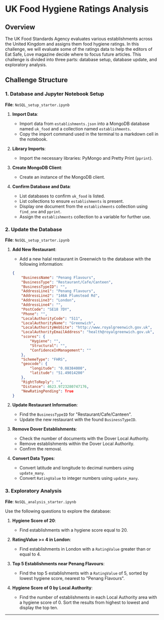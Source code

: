 # UK Food Hygiene Ratings Analysis

## Overview

The UK Food Standards Agency evaluates various establishments across the United Kingdom and assigns them food hygiene ratings. In this challenge, we will evaluate some of the ratings data to help the editors of Eat Safe, Love magazine decide where to focus future articles. This challenge is divided into three parts: database setup, database update, and exploratory analysis.

## Challenge Structure

### 1. Database and Jupyter Notebook Setup

**File**: `NoSQL_setup_starter.ipynb`

1. **Import Data**:
   - Import data from `establishments.json` into a MongoDB database named `uk_food` and a collection named `establishments`.
   - Copy the import command used in the terminal to a markdown cell in the notebook.

2. **Library Imports**:
   - Import the necessary libraries: PyMongo and Pretty Print (`pprint`).

3. **Create MongoDB Client**:
   - Create an instance of the MongoDB client.

4. **Confirm Database and Data**:
   - List databases to confirm `uk_food` is listed.
   - List collections to ensure `establishments` is present.
   - Display one document from the `establishments` collection using `find_one` and `pprint`.
   - Assign the `establishments` collection to a variable for further use.

### 2. Update the Database

**File**: `NoSQL_setup_starter.ipynb`

1. **Add New Restaurant**:
   - Add a new halal restaurant in Greenwich to the database with the following information:
    ```json
    {
        "BusinessName": "Penang Flavours",
        "BusinessType": "Restaurant/Cafe/Canteen",
        "BusinessTypeID": "",
        "AddressLine1": "Penang Flavours",
        "AddressLine2": "146A Plumstead Rd",
        "AddressLine3": "London",
        "AddressLine4": "",
        "PostCode": "SE18 7DY",
        "Phone": "",
        "LocalAuthorityCode": "511",
        "LocalAuthorityName": "Greenwich",
        "LocalAuthorityWebSite": "http://www.royalgreenwich.gov.uk",
        "LocalAuthorityEmailAddress": "health@royalgreenwich.gov.uk",
        "scores": {
            "Hygiene": "",
            "Structural": "",
            "ConfidenceInManagement": ""
        },
        "SchemeType": "FHRS",
        "geocode": {
            "longitude": "0.08384000",
            "latitude": "51.49014200"
        },
        "RightToReply": "",
        "Distance": 4623.9723280747176,
        "NewRatingPending": True
    }
    ```

2. **Update Restaurant Information**:
   - Find the `BusinessTypeID` for "Restaurant/Cafe/Canteen".
   - Update the new restaurant with the found `BusinessTypeID`.

3. **Remove Dover Establishments**:
   - Check the number of documents with the Dover Local Authority.
   - Remove establishments within the Dover Local Authority.
   - Confirm the removal.

4. **Convert Data Types**:
   - Convert latitude and longitude to decimal numbers using `update_many`.
   - Convert `RatingValue` to integer numbers using `update_many`.

### 3. Exploratory Analysis

**File**: `NoSQL_analysis_starter.ipynb`

Use the following questions to explore the database:

1. **Hygiene Score of 20**:
   - Find establishments with a hygiene score equal to 20.

2. **RatingValue >= 4 in London**:
   - Find establishments in London with a `RatingValue` greater than or equal to 4.

3. **Top 5 Establishments near Penang Flavours**:
   - Find the top 5 establishments with a `RatingValue` of 5, sorted by lowest hygiene score, nearest to "Penang Flavours".

4. **Hygiene Score of 0 by Local Authority**:
   - Find the number of establishments in each Local Authority area with a hygiene score of 0. Sort the results from highest to lowest and display the top ten.


---
